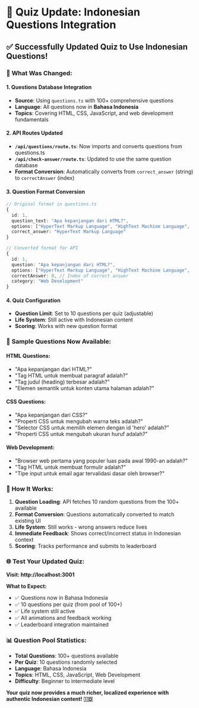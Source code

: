# 🚀 Quiz Update: Indonesian Questions Integration

## ✅ Successfully Updated Quiz to Use Indonesian Questions!

### 📝 **What Was Changed:**

#### 1. **Questions Database Integration**
- **Source**: Using `questions.ts` with 100+ comprehensive questions
- **Language**: All questions now in **Bahasa Indonesia**
- **Topics**: Covering HTML, CSS, JavaScript, and web development fundamentals

#### 2. **API Routes Updated**
- **`/api/questions/route.ts`**: Now imports and converts questions from questions.ts
- **`/api/check-answer/route.ts`**: Updated to use the same question database
- **Format Conversion**: Automatically converts from `correct_answer` (string) to `correctAnswer` (index)

#### 3. **Question Format Conversion**
```typescript
// Original format in questions.ts
{
  id: 1,
  question_text: "Apa kepanjangan dari HTML?",
  options: ["HyperText Markup Language", "HighText Machine Language", ...],
  correct_answer: "HyperText Markup Language"
}

// Converted format for API
{
  id: 1,
  question: "Apa kepanjangan dari HTML?",
  options: ["HyperText Markup Language", "HighText Machine Language", ...],
  correctAnswer: 0, // Index of correct answer
  category: "Web Development"
}
```

#### 4. **Quiz Configuration**
- **Question Limit**: Set to 10 questions per quiz (adjustable)
- **Life System**: Still active with Indonesian content
- **Scoring**: Works with new question format

### 🎯 **Sample Questions Now Available:**

#### **HTML Questions:**
- "Apa kepanjangan dari HTML?"
- "Tag HTML untuk membuat paragraf adalah?"
- "Tag judul (heading) terbesar adalah?"
- "Elemen semantik untuk konten utama halaman adalah?"

#### **CSS Questions:**
- "Apa kepanjangan dari CSS?"
- "Properti CSS untuk mengubah warna teks adalah?"
- "Selector CSS untuk memilih elemen dengan id 'hero' adalah?"
- "Properti CSS untuk mengubah ukuran huruf adalah?"

#### **Web Development:**
- "Browser web pertama yang populer luas pada awal 1990-an adalah?"
- "Tag HTML untuk membuat formulir adalah?"
- "Tipe input untuk email agar tervalidasi dasar oleh browser?"

### 🔄 **How It Works:**

1. **Question Loading**: API fetches 10 random questions from the 100+ available
2. **Format Conversion**: Questions automatically converted to match existing UI
3. **Life System**: Still works - wrong answers reduce lives
4. **Immediate Feedback**: Shows correct/incorrect status in Indonesian context
5. **Scoring**: Tracks performance and submits to leaderboard

### 🌐 **Test Your Updated Quiz:**

**Visit: http://localhost:3001**

**What to Expect:**
- ✅ Questions now in Bahasa Indonesia
- ✅ 10 questions per quiz (from pool of 100+)
- ✅ Life system still active
- ✅ All animations and feedback working
- ✅ Leaderboard integration maintained

### 📊 **Question Pool Statistics:**
- **Total Questions**: 100+ questions available
- **Per Quiz**: 10 questions randomly selected
- **Language**: Bahasa Indonesia
- **Topics**: HTML, CSS, JavaScript, Web Development
- **Difficulty**: Beginner to intermediate level

**Your quiz now provides a much richer, localized experience with authentic Indonesian content! 🇮🇩**